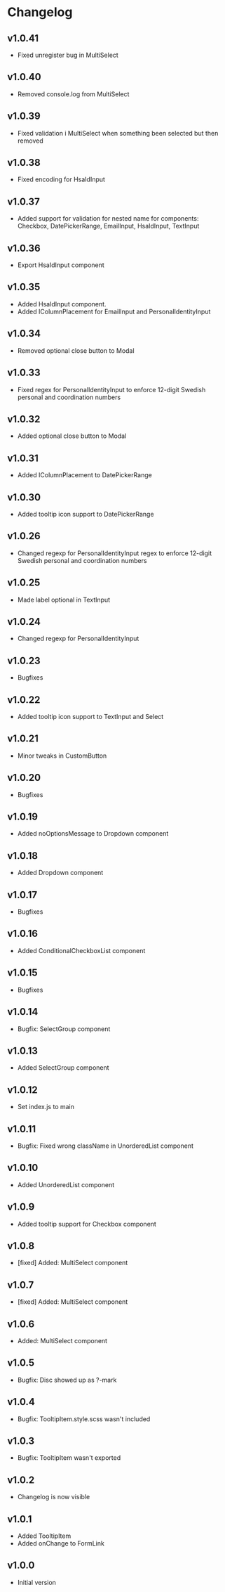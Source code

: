 # Changelog

## v1.0.41
* Fixed unregister bug in MultiSelect

## v1.0.40
* Removed console.log from MultiSelect
 
## v1.0.39
* Fixed validation i MultiSelect when something been selected but then removed

## v1.0.38
* Fixed encoding for HsaIdInput

## v1.0.37
* Added support for validation for nested name for components: Checkbox, DatePickerRange, EmailInput, HsaIdInput, TextInput

## v1.0.36
* Export HsaIdInput component

## v1.0.35
* Added HsaIdInput component.
* Added IColumnPlacement for EmailInput and PersonalIdentityInput

## v1.0.34
* Removed optional close button to Modal

## v1.0.33
* Fixed regex for PersonalIdentityInput to enforce 12-digit Swedish personal and coordination numbers

## v1.0.32
* Added optional close button to Modal

## v1.0.31
* Added IColumnPlacement to DatePickerRange

## v1.0.30
* Added tooltip icon support to DatePickerRange

## v1.0.26
* Changed regexp for PersonalIdentityInput regex to enforce 12-digit Swedish personal and coordination numbers

## v1.0.25
* Made label optional in TextInput

## v1.0.24
* Changed regexp for PersonalIdentityInput

## v1.0.23
* Bugfixes

## v1.0.22
* Added tooltip icon support to TextInput and Select

## v1.0.21
* Minor tweaks in CustomButton

## v1.0.20
* Bugfixes

## v1.0.19
* Added noOptionsMessage to Dropdown component

## v1.0.18
* Added Dropdown component

## v1.0.17
* Bugfixes

## v1.0.16
* Added ConditionalCheckboxList component

## v1.0.15
* Bugfixes

## v1.0.14
* Bugfix: SelectGroup component

## v1.0.13
* Added SelectGroup component

## v1.0.12
* Set index.js to main

## v1.0.11
* Bugfix: Fixed wrong className in UnorderedList component

## v1.0.10
* Added UnorderedList component

## v1.0.9
* Added tooltip support for Checkbox component

## v1.0.8
* [fixed] Added: MultiSelect component

## v1.0.7
* [fixed] Added: MultiSelect component

## v1.0.6
* Added: MultiSelect component

## v1.0.5
* Bugfix: Disc showed up as ?-mark

## v1.0.4
* Bugfix: TooltipItem.style.scss wasn't included

## v1.0.3
* Bugfix: TooltipItem wasn't exported

## v1.0.2
* Changelog is now visible

## v1.0.1
* Added TooltipItem
* Added onChange to FormLink 

## v1.0.0
* Initial version
